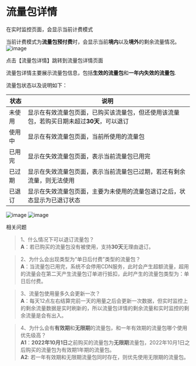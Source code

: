 # 流量包详情

在实时监控页面，会显示当前计费模式

当前计费模式为<strong>流量包预付费</strong>时，会显示当前<strong>境内</strong>以及<strong>境外</strong>的剩余流量情况。
![image](https://user-images.githubusercontent.com/89777962/207570509-b0436c19-9a71-48f5-918e-4d4d4e6e10e8.png)


点击【流量包详情】跳转到流量包详情页面

流量包详情主要展示流量包信息，包括<strong>生效的流量包</strong>和<strong>一年内失效的流量包</strong>.

流量包状态以及说明如下：

|状态|说明|
|---|---|
|未使用|显示在有效流量包页面，已购买该流量包，但还使用该流量包，若购买日期未超过<strong>30天</strong>，可以退订|
|使用中|显示在有效流量包页面，当前所使用的流量包|
|已用完|显示在失效流量包页面，表示当前流量包已用完|
|已过期|显示在失效流量包页面，表示当前流量包已过期，若还有剩余流量，则无法使用|
|已退订|显示在失效流量包页面，主要为未使用的流量包退订之后，状态显示为已退订状态|

![image](https://user-images.githubusercontent.com/89777962/207570701-9ae89f78-fdac-455f-8c64-6c35d15e8593.png)
![image](https://user-images.githubusercontent.com/89777962/207570745-9984687f-d39a-418d-b67a-07e31ec281b4.png)



相关问题

> 1、什么情况下可以退订流量包？
</br><strong>A</strong>：若已购买的流量包没有被使用，支持<strong>30天</strong>无理由退订。

> 2、为什么会出现类型为“单日后付费”类型的流量包？
</br><strong>A</strong>：当流量包已用完，系统不会停用CDN服务，此时会产生超额流量，超用的流量会在第二天产生流量包订单进行抵扣，此时产生的流量包类型为：单日后付费。

> 3、流量包使用量多久会更新一次？
</br><strong>A</strong>：每天12点左右结算完前一天的用量之后会更新一次数据，但实时监控上的剩余流量数据是实时刷新的，所以流量包详情的剩余流量和实时监控的剩余流量是会有出入。

> 4、为什么会有<strong>有效期</strong>和<strong>无限期</strong>的流量包，和一年有效期的流量包哪个使用优先级高？
</br><strong>A1</strong>：<strong>2022年10月1日</strong>之前购买的流量包为<strong>无限期</strong>流量包，2022年10月1日之后购买的流量包为有效期1年期的流量包。
</br><strong>A2</strong>: 若一年有效期和无限期流量包同时存在，则优先使用无限期的流量包。

